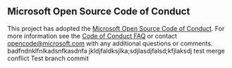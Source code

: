 ## Microsoft Open Source Code of Conduct
This project has adopted the [Microsoft Open Source Code of Conduct](https://opensource.microsoft.com/codeofconduct/).
For more information see the [Code of Conduct FAQ](https://opensource.microsoft.com/codeofconduct/faq/) or contact [opencode@microsoft.com](mailto:opencode@microsoft.com) with any additional questions or comments.
badfndnklfnlkadsnfkasdnfa
jkldjfaldksjlka;sdjlasdjfalsd;kfjlaksdj
test merge conflict
Test branch commit

